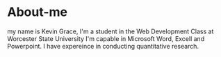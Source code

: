 # About-me
my name is Kevin Grace, I'm a student in the Web Development Class at Worcester State University
I'm capable in Microsoft Word, Excell and Powerpoint.
I have expereince in conducting quantitative research.


